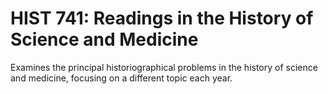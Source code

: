 # HIST 741: Readings in the History of Science and Medicine

Examines the principal historiographical problems in the history of science and medicine, focusing on a different topic each year.